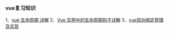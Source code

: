 ### vue复习知识

1、[vue 生命周期 详解](https://www.cnblogs.com/happ0/p/8075562.html)
2、[Vue 实例中的生命周期钩子详解](https://segmentfault.com/a/1190000008771768) 
3、[vue双向绑定原理及实现](https://www.jianshu.com/p/f194619f6f26)
